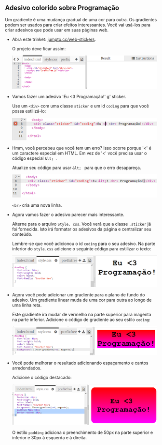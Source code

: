 ## Adesivo colorido sobre Programação

Um gradiente é uma mudança gradual de uma cor para outra. Os gradientes podem ser usados ​​para criar efeitos interessantes. Você vai usá-los para criar adesivos que pode usar em suas páginas web.

+ Abra este trinket: <a href="http://jumpto.cc/web-stickers" target="_blank">jumpto.cc/web-stickers</a>.
    
    O projeto deve ficar assim:
    
    ![screenshot](images/stickers-starter.png)

+ Vamos fazer um adesivo 'Eu <3 Programação!' g' sticker.
    
    Use um `<div>` com uma classe `sticker` e um id `coding` para que você possa estilizá-lo:
    
    ![screenshot](images/stickers-coding-error.png)

+ Hmm, você percebeu que você tem um erro? Isso ocorre porque '<' é um caractere especial em HTML. Em vez de '<' você precisa usar o código especial `&lt; `.
    
    Atualize seu código para usar `&lt; ` para que o erro desapareça.
    
    ![screenshot](images/stickers-coding-fixed.png)
    
    `<br>` cria uma nova linha.

+ Agora vamos fazer o adesivo parecer mais interessante.
    
    Alterne para o arquivo `Style. css`. Você verá que a classe `.sticker` já foi fornecida. Isto irá formatar os adesivos da página e centralizar seu conteúdo.
    
    Lembre-se que você adicionou o id `coding` para o seu adesivo. Na parte inferior do ` style.css ` adicione o seguinte código para estilizar o texto:
    
    ![screenshot](images/stickers-coding-font.png)

+ Agora você pode adicionar um gradiente para o plano de fundo do adesivo. Um gradiente linear muda de uma cor para outra ao longo de uma linha reta.
    
    Este gradiente irá mudar de vermelho na parte superior para magenta na parte inferior. Adicione o código de gradiente ao seu estilo `coding`:
    
    ![screenshot](images/stickers-coding-gradient.png)

+ Você pode melhorar o resultado adicionando espaçamento e cantos arredondados.
    
    Adicione o código destacado:
    
    ![screenshot](images/stickers-coding-padding.png)
    
    O estilo `padding` adiciona o preenchimento de 50px na parte superior e inferior e 30px à esquerda e à direita.